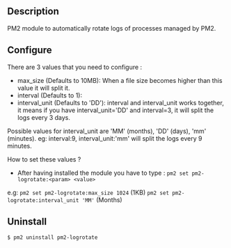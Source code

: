 ## Description

PM2 module to automatically rotate logs of processes managed by PM2.

## Configure

There are 3 values that you need to configure :

- max_size (Defaults to 10MB): When a file size becomes higher than this value it will split it.
- interval (Defaults to 1):
- interval_unit (Defaults to 'DD'): interval and interval_unit works together, it means if you have interval_unit='DD' and interval=3, it will split the logs every 3 days.

Possible values for interval_unit are 'MM' (months), 'DD' (days), 'mm' (minutes).
eg: interval:9, interval_unit:'mm' will split the logs every 9 minutes.

How to set these values ?

- After having installed the module you have to type :
`pm2 set pm2-logrotate:<param> <value>`

e.g: `pm2 set pm2-logrotate:max_size 1024` (1KB)
`pm2 set pm2-logrotate:interval_unit 'MM'` (Months)

## Uninstall

```bash
$ pm2 uninstall pm2-logrotate
```
